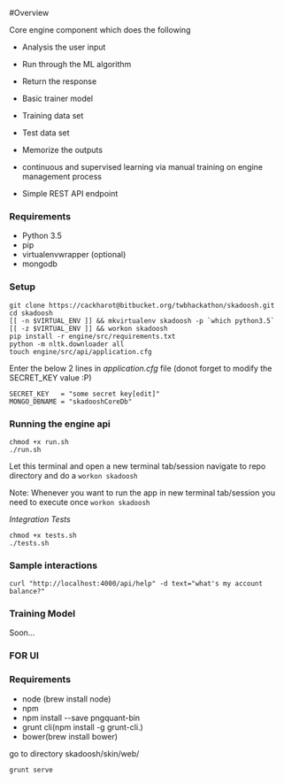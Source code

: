 #Overview

Core engine component which does the following

* Analysis the user input
* Run through the ML algorithm

* Return the response

* Basic trainer model
* Training data set
* Test data set

* Memorize the outputs
* continuous and supervised learning via manual training on engine management process

* Simple REST API endpoint

### Requirements ###
* Python 3.5
* pip
* virtualenvwrapper (optional)
* mongodb

### Setup ###
```
git clone https://cackharot@bitbucket.org/twbhackathon/skadoosh.git
cd skadoosh
[[ -n $VIRTUAL_ENV ]] && mkvirtualenv skadoosh -p `which python3.5`
[[ -z $VIRTUAL_ENV ]] && workon skadoosh
pip install -r engine/src/requirements.txt
python -m nltk.downloader all
touch engine/src/api/application.cfg
```
Enter the below 2 lines in *application.cfg* file (donot forget to modify the SECRET_KEY value :P)
```
SECRET_KEY   = "some secret key[edit]"
MONGO_DBNAME = "skadooshCoreDb"
```

### Running the engine api ###
```
chmod +x run.sh
./run.sh
```
Let this terminal and open a new terminal tab/session
navigate to repo directory and do a `workon skadoosh`

Note: Whenever you want to run the app in new terminal tab/session
you need to execute once `workon skadoosh`

*Integration Tests*
```
chmod +x tests.sh
./tests.sh
```

### Sample interactions ###
```
curl "http://localhost:4000/api/help" -d text="what's my account balance?"
```

### Training Model ###

Soon...


### FOR UI ###

### Requirements ###
* node (brew install node)
* npm
* npm install --save pngquant-bin
* grunt cli(npm install -g grunt-cli.)
* bower(brew install bower)

go to directory skadoosh/skin/web/
```
grunt serve

```
